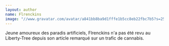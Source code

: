 ```yaml
---
layout: author
name: Flrenckins
image: "//www.gravatar.com/avatar/a841bb8ba9d1fffe1b5cc8eb22fbc7b5?s=250&d=mm&r=x"
---
```


Jeune amoureux des paradis artificiels, Flrenckins n'a pas été revu au Liberty-Tree depuis son article remarqué sur un trafic de cannabis.